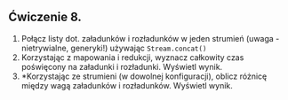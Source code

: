 ## Ćwiczenie 8.

1. Połącz listy dot. załadunków i rozładunków w jeden strumień (uwaga - nietrywialne, generyki!)
   używając `Stream.concat()`
2. Korzystając z mapowania i redukcji, wyznacz całkowity czas poświęcony na załadunki i rozładunki.
   Wyświetl wynik.
3. *Korzystając ze strumieni (w dowolnej konfiguracji), oblicz różnicę między wagą załadunków i rozładunków.
   Wyświetl wynik.
